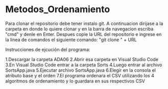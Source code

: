 # Metodos_Ordenamiento

Para clonar el repositorio debe tener instalo git.
A continuacion dirijase a la carpeta en donde lo quiere clonar y en la barra de navegacion escriba "cmd" y denle en Enter. Despues copie la URL del repositorio
e ingrese en la linea de comandos el siguiente comando: "git clone " + URL

Instrucciones de ejcución del programa:

1.Descargar la carpeta ADA06
2.Abrir esa carpeta en Visual Studio Code
3.En Visual Studio Code entrar a la carpeta Sorts
4.Luego entrar al archivo SortsApp.java
5.Ejecutar archivo SortsApp.java
6.Elegir en la consola el atributo base y el orden
7.El programa ordenara el CSV utilizando los 4 algoritmos de ordenamiento y lo guardara en sus respectivos CSV
